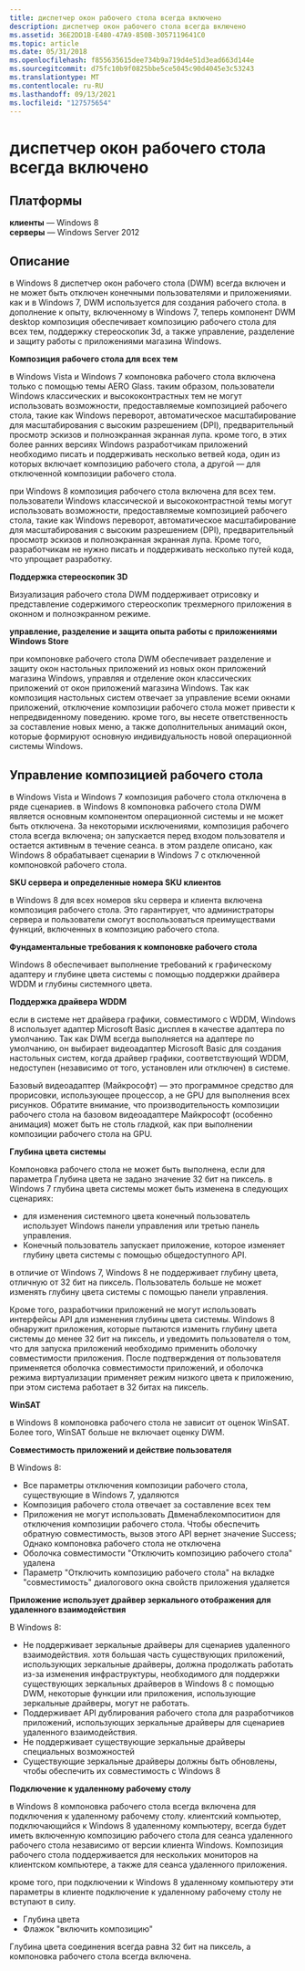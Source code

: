 ```yaml
---
title: диспетчер окон рабочего стола всегда включено
description: диспетчер окон рабочего стола всегда включено
ms.assetid: 36E2DD1B-E480-47A9-850B-3057119641C0
ms.topic: article
ms.date: 05/31/2018
ms.openlocfilehash: f855635615dee734b9a719d4e51d3ead663d144e
ms.sourcegitcommit: d75fc10b9f0825bbe5ce5045c90d4045e3c53243
ms.translationtype: MT
ms.contentlocale: ru-RU
ms.lasthandoff: 09/13/2021
ms.locfileid: "127575654"
---
```

# <a name="desktop-window-manager-is-always-on"></a>диспетчер окон рабочего стола всегда включено

## <a name="platforms"></a>Платформы

**клиенты** — Windows 8  
**серверы** — Windows Server 2012  


## <a name="description"></a>Описание

в Windows 8 диспетчер окон рабочего стола (DWM) всегда включен и не может быть отключен конечными пользователями и приложениями. как и в Windows 7, DWM используется для создания рабочего стола. в дополнение к опыту, включенному в Windows 7, теперь компонент DWM desktop композиция обеспечивает композицию рабочего стола для всех тем, поддержку стереоскопик 3d, а также управление, разделение и защиту работы с приложениями магазина Windows.

**Композиция рабочего стола для всех тем**

в Windows Vista и Windows 7 компоновка рабочего стола включена только с помощью темы AERO Glass. таким образом, пользователи Windows классических и высококонтрастных тем не могут использовать возможности, предоставляемые композицией рабочего стола, такие как Windows переворот, автоматическое масштабирование для масштабирования с высоким разрешением (DPI), предварительный просмотр эскизов и полноэкранная экранная лупа. кроме того, в этих более ранних версиях Windows разработчикам приложений необходимо писать и поддерживать несколько ветвей кода, один из которых включает композицию рабочего стола, а другой — для отключенной композиции рабочего стола.

при Windows 8 композиция рабочего стола включена для всех тем. пользователи Windows классической и высококонтрастной темы могут использовать возможности, предоставляемые композицией рабочего стола, такие как Windows переворот, автоматическое масштабирование для масштабирования с высоким разрешением (DPI), предварительный просмотр эскизов и полноэкранная экранная лупа. Кроме того, разработчикам не нужно писать и поддерживать несколько путей кода, что упрощает разработку.

**Поддержка стереоскопик 3D**

Визуализация рабочего стола DWM поддерживает отрисовку и представление содержимого стереоскопик трехмерного приложения в оконном и полноэкранном режиме.

**управление, разделение и защита опыта работы с приложениями Windows Store**

при компоновке рабочего стола DWM обеспечивает разделение и защиту окон настольных приложений из новых окон приложений магазина Windows, управляя и отделение окон классических приложений от окон приложений магазина Windows. Так как композиция настольных систем отвечает за управление всеми окнами приложений, отключение композиции рабочего стола может привести к непредвиденному поведению. кроме того, вы несете ответственность за составление новых меню, а также дополнительных анимаций окон, которые формируют основную индивидуальность новой операционной системы Windows.

## <a name="controlling-desktop-composition"></a>Управление композицией рабочего стола

в Windows Vista и Windows 7 композиция рабочего стола отключена в ряде сценариев. в Windows 8 компоновка рабочего стола DWM является основным компонентом операционной системы и не может быть отключена. За некоторыми исключениями, композиция рабочего стола всегда включена; он запускается перед входом пользователя и остается активным в течение сеанса. в этом разделе описано, как Windows 8 обрабатывает сценарии в Windows 7 с отключенной компоновкой рабочего стола.

**SKU сервера и определенные номера SKU клиентов**

в Windows 8 для всех номеров sku сервера и клиента включена композиция рабочего стола. Это гарантирует, что администраторы сервера и пользователи смогут воспользоваться преимуществами функций, включенных в композицию рабочего стола.

**Фундаментальные требования к компоновке рабочего стола**

Windows 8 обеспечивает выполнение требований к графическому адаптеру и глубине цвета системы с помощью поддержки драйвера WDDM и глубины системного цвета.

**Поддержка драйвера WDDM**

если в системе нет драйвера графики, совместимого с WDDM, Windows 8 использует адаптер Microsoft Basic дисплея в качестве адаптера по умолчанию. Так как DWM всегда выполняется на адаптере по умолчанию, он выбирает видеоадаптер Microsoft Basic для создания настольных систем, когда драйвер графики, соответствующий WDDM, недоступен (независимо от того, установлен или отключен) в системе.

Базовый видеоадаптер (Майкрософт) — это программное средство для прорисовки, использующее процессор, а не GPU для выполнения всех рисунков. Обратите внимание, что производительность композиции рабочего стола на базовом видеоадаптере Майкрософт (особенно анимация) может быть не столь гладкой, как при выполнении композиции рабочего стола на GPU.

**Глубина цвета системы**

Компоновка рабочего стола не может быть выполнена, если для параметра Глубина цвета не задано значение 32 бит на пиксель. в Windows 7 глубина цвета системы может быть изменена в следующих сценариях:

-   для изменения системного цвета конечный пользователь использует Windows панели управления или третью панель управления.
-   Конечный пользователь запускает приложение, которое изменяет глубину цвета системы с помощью общедоступного API.

в отличие от Windows 7, Windows 8 не поддерживает глубину цвета, отличную от 32 бит на пиксель. Пользователь больше не может изменять глубину цвета системы с помощью панели управления.

Кроме того, разработчики приложений не могут использовать интерфейсы API для изменения глубины цвета системы. Windows 8 обнаружит приложения, которые пытаются изменить глубину цвета системы до менее 32 бит на пиксель, и уведомить пользователя о том, что для запуска приложений необходимо применить оболочку совместимости приложения. После подтверждения от пользователя применяется оболочка совместимости приложений, и оболочка режима виртуализации применяет режим низкого цвета к приложению, при этом система работает в 32 битах на пиксель.

**WinSAT**

в Windows 8 компоновка рабочего стола не зависит от оценок WinSAT. Более того, WinSAT больше не включает оценку DWM.

**Совместимость приложений и действие пользователя**

В Windows 8:

-   Все параметры отключения композиции рабочего стола, существующие в Windows 7, удаляются
-   Композиция рабочего стола отвечает за составление всех тем
-   Приложения не могут использовать Двменаблекомпоситион для отключения композиции рабочего стола. Чтобы обеспечить обратную совместимость, вызов этого API вернет значение Success; Однако компоновка рабочего стола не отключена
-   Оболочка совместимости "Отключить композицию рабочего стола" удалена
-   Параметр "Отключить композицию рабочего стола" на вкладке "совместимость" диалогового окна свойств приложения удаляется

**Приложение использует драйвер зеркального отображения для удаленного взаимодействия**

В Windows 8:

-   Не поддерживает зеркальные драйверы для сценариев удаленного взаимодействия. хотя большая часть существующих приложений, использующих зеркальные драйверы, должна продолжать работать из-за изменения инфраструктуры, необходимого для поддержки существующих зеркальных драйверов в Windows 8 с помощью DWM, некоторые функции или приложения, использующие зеркальные драйверы, могут не работать.
-   Поддерживает API дублирования рабочего стола для разработчиков приложений, использующих зеркальные драйверы для сценариев удаленного взаимодействия.
-   Не поддерживает существующие зеркальные драйверы специальных возможностей
-   Существующие зеркальные драйверы должны быть обновлены, чтобы обеспечить их совместимость с Windows 8

**Подключение к удаленному рабочему столу**

в Windows 8 компоновка рабочего стола всегда включена для подключения к удаленному рабочему столу. клиентский компьютер, подключающийся к Windows 8 удаленному компьютеру, всегда будет иметь включенную композицию рабочего стола для сеанса удаленного рабочего стола независимо от версии клиента Windows. Композиция рабочего стола поддерживается для нескольких мониторов на клиентском компьютере, а также для сеанса удаленного приложения.

кроме того, при подключении к Windows 8 удаленному компьютеру эти параметры в клиенте подключение к удаленному рабочему столу не вступают в силу.

-   Глубина цвета
-   Флажок "включить композицию"

Глубина цвета соединения всегда равна 32 бит на пиксель, а компоновка рабочего стола всегда включена.

 

 




